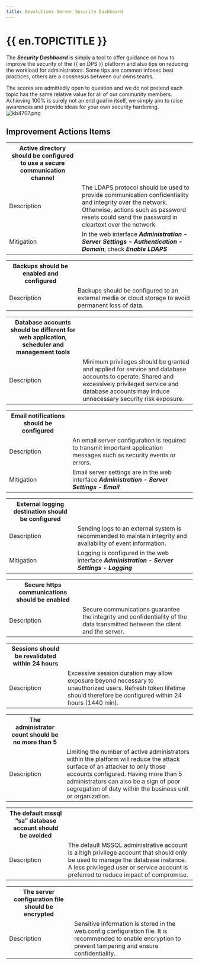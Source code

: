 ```yaml
---
title: Devolutions Server Security Dashboard
---
```

# {{ en.TOPICTITLE }}
The ***Security Dashboard*** is simply a tool to offer guidance on how to improve the security of the {{ en.DPS }} platform and also tips on reducing the workload for administrators. Some tips are common infosec best practices, others are a consensus between our owns teams.

The scores are admittedly open to question and we do not pretend each topic has the same relative value for all of our community members. Achieving 100% is surely not an end goal in itself, we simply aim to raise awareness and provide ideas for your own security hardening.  
![kb4707.png](/img/en/kb/kb4707.png)
## Improvement Actions Items
<table>
<th>Active directory should be configured to use a secure communication channel</th>
	<tr>
		<td>
Description
		</td>
		<td>
The LDAPS protocol should be used to provide communication confidentiality and integrity over the network. Otherwise, actions such as password resets could send the password in cleartext over the network.
		</td>
	</tr>
	<tr>
		<td>
Mitigation
		</td>
		<td>
In the web interface <b><i>Administration - Server Settings - Authentication - Domain</i></b>, check <b><i>Enable LDAPS</i></b>
		</td>
	</tr>
</table>
<table>
<th>Backups should be enabled and configured</th>
	<tr>
		<td>
Description
		</td>
		<td>
Backups should be configured to an external media or cloud storage to avoid permanent loss of data.
		</td>
	</tr>
</table>
<table>
<th>Database accounts should be different for web application, scheduler and management tools</th>
	<tr>
		<td>
Description
		</td>
		<td>
Minimum privileges should be granted and applied for service and database accounts to operate. Shared and excessively privileged service and database accounts may induce unnecessary security risk exposure.
		</td>
	</tr>
</table>
<table>
<th>Email notifications should be configured</th>
	<tr>
		<td>
Description
		</td>
		<td>
An email server configuration is required to transmit important application messages such as security events or errors.
		</td>
	</tr>
	<tr>
		<td>
Mitigation
		</td>
		<td>
Email server settings are in the web interface <b><i>Administration - Server Settings - Email</i></b>
		</td>
	</tr>
</table>
<table>
<th>External logging destination should be configured</th>
	<tr>
		<td>
Description
		</td>
		<td>
Sending logs to an external system is recommended to maintain integrity and availability of event information.
		</td>
	</tr>
	<tr>
		<td>
Mitigation
		</td>
		<td>
Logging is configured in the web interface <b><i>Administration - Server Settings - Logging</i></b>
		</td>
	</tr>
</table>
<table>
<th>Secure https communications should be enabled</th>
	<tr>
		<td>
Description
		</td>
		<td>
Secure communications guarantee the integrity and confidentiality of the data transmitted between the client and the server.
		</td>
	</tr>
</table>
<table>
<th>Sessions should be revalidated within 24 hours</th>
	<tr>
		<td>
Description
		</td>
		<td>
Excessive session duration may allow exposure beyond necessary to unauthorized users. Refresh token lifetime should therefore be configured within 24 hours (1440 min).
		</td>
	</tr>
</table>
<table>
<th>The administrator count should be no more than 5</th>
	<tr>
		<td>
Description
		</td>
		<td>
Limiting the number of active administrators within the platform will reduce the attack surface of an attacker to only those accounts configured. Having more than 5 administrators can also be a sign of poor segregation of duty within the business unit or organization.
		</td>
	</tr>
</table>
<table>
<th>The default mssql “sa” database account should be avoided</th>
	<tr>
		<td>
Description
		</td>
		<td>
The default MSSQL administrative account is a high privilege account that should only be used to manage the database instance. A less privileged user or service account is preferred to reduce impact of compromise.
		</td>
	</tr>
</table>
<table>
<th>The server configuration file should be encrypted</th>
	<tr>
		<td>
Description
		</td>
		<td>
Sensitive information is stored in the web.config configuration file. It is recommended to enable encryption to prevent tampering and ensure confidentiality.
		</td>
	</tr>
</table>
